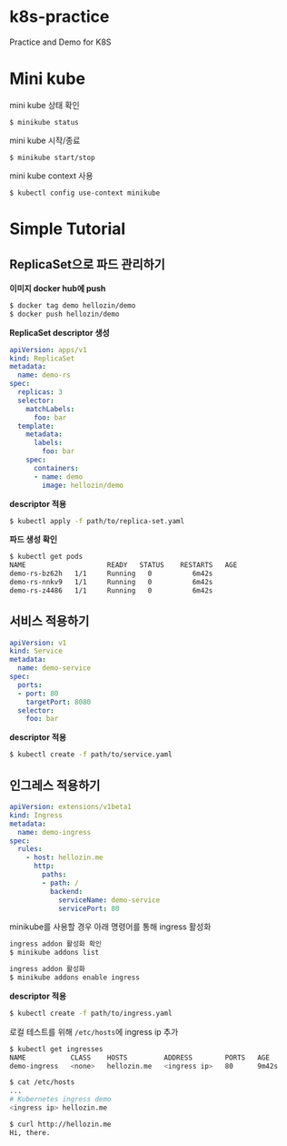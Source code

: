 # k8s-practice
Practice and Demo for K8S

# Mini kube
mini kube 상태 확인

`$ minikube status`

mini kube 시작/종료

`$ minikube start/stop`

mini kube context 사용

`$ kubectl config use-context minikube`

# Simple Tutorial

## ReplicaSet으로 파드 관리하기

**이미지 docker hub에 push**

```bash
$ docker tag demo hellozin/demo
$ docker push hellozin/demo
```

**ReplicaSet descriptor 생성**

```yaml
apiVersion: apps/v1
kind: ReplicaSet
metadata:
  name: demo-rs
spec:
  replicas: 3
  selector:
    matchLabels:
      foo: bar
  template:
    metadata:
      labels:
        foo: bar
    spec:
      containers:
      - name: demo
        image: hellozin/demo
```

**descriptor 적용**

```bash
$ kubectl apply -f path/to/replica-set.yaml
```

**파드 생성 확인**

```bash
$ kubectl get pods
NAME                    READY   STATUS    RESTARTS   AGE
demo-rs-bz62h   1/1     Running   0          6m42s
demo-rs-nnkv9   1/1     Running   0          6m42s
demo-rs-z4486   1/1     Running   0          6m42s
```

## 서비스 적용하기

```yaml
apiVersion: v1
kind: Service
metadata:
  name: demo-service
spec:
  ports:
  - port: 80
    targetPort: 8080
  selector:
    foo: bar
```

**descriptor 적용**

```bash
$ kubectl create -f path/to/service.yaml
```

## 인그레스 적용하기

```yaml
apiVersion: extensions/v1beta1
kind: Ingress
metadata:
  name: demo-ingress
spec:
  rules:
    - host: hellozin.me
      http:
        paths:
        - path: /
          backend:
            serviceName: demo-service
            servicePort: 80
```

minikube를 사용할 경우 아래 명령어를 통해 ingress 활성화

```bash
ingress addon 활성화 확인
$ minikube addons list

ingress addon 활성화
$ minikube addons enable ingress
```

**descriptor 적용**

```bash
$ kubectl create -f path/to/ingress.yaml
```

로컬 테스트를 위해 `/etc/hosts`에 ingress ip 추가

```bash
$ kubectl get ingresses
NAME           CLASS    HOSTS         ADDRESS        PORTS   AGE
demo-ingress   <none>   hellozin.me   <ingress ip>   80      9m42s

$ cat /etc/hosts
...
# Kubernetes ingress demo
<ingress ip> hellozin.me

$ curl http://hellozin.me
Hi, there.
```